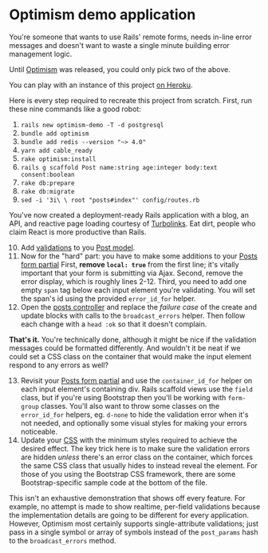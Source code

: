 # Optimism demo application

You're someone that wants to use Rails' remote forms, needs in-line error messages and doesn't want to waste a single minute building error management logic.

Until [Optimism](https://github.com/leastbad/optimism) was released, you could only pick two of the above.

You can play with an instance of this project [on Heroku](https://optimism-demo.herokuapp.com/).

Here is every step required to recreate this project from scratch. First, run these nine commands like a good robot:

1. `rails new optimism-demo -T -d postgresql`
2. `bundle add optimism`
3. `bundle add redis --version "~> 4.0"`
4. `yarn add cable_ready`
5. `rake optimism:install`
6. `rails g scaffold Post name:string age:integer body:text consent:boolean`
7. `rake db:prepare`
8. `rake db:migrate`
9. `sed -i '3i\ \ root "posts#index"' config/routes.rb`

You've now created a deployment-ready Rails application with a blog, an API, and reactive page loading courtesy of [Turbolinks](https://github.com/turbolinks/turbolinks). Eat dirt, people who claim React is more productive than Rails.

10. Add [validations](https://guides.rubyonrails.org/active_record_validations.html#validation-helpers) to you [Post model](https://github.com/leastbad/optimism-demo/blob/master/app/models/post.rb).
11. Now for the "hard" part: you have to make some additions to your [Posts form partial](https://github.com/leastbad/optimism-demo/blob/master/app/views/posts/_form.html.erb) First, **remove `local: true`** from the first line; it's vitally important that your form is submitting via Ajax. Second, remove the error display, which is roughly lines 2-12. Third, you need to add one empty `span` tag below each input element you're validating. You will set the span's id using the provided `error_id_for` helper.
12. Open the [posts controller](https://github.com/leastbad/optimism-demo/blob/master/app/controllers/posts_controller.rb) and replace the _failure case_ of the create and update blocks with calls to the `broadcast_errors` helper. Then follow each change with a `head :ok` so that it doesn't complain.

**That's it.** You're technically done, although it might be nice if the validation messages could be formatted differently. And wouldn't it be neat if we could set a CSS class on the container that would make the input element respond to any errors as well?

13. Revisit your [Posts form partial](https://github.com/leastbad/optimism-demo/blob/master/app/views/posts/_form.html.erb) and use the `container_id_for` helper on each input element's containing div. Rails scaffold views use the `field` class, but if you're using Bootstrap then you'll be working with `form-group` classes. You'll also want to throw some classes on the `error_id_for` helpers, eg. `d-none` to hide the validation error when it's not needed, and optionally some visual styles for making your errors noticeable.
14. Update your [CSS](https://github.com/leastbad/optimism-demo/blob/master/app/assets/stylesheets/application.css) with the minimum styles required to achieve the desired effect. The key trick here is to make sure the validation errors are hidden _unless_ there's an error class on the container, which forces the same CSS class that usually hides to instead reveal the element. For those of you using the Bootstrap CSS framework, there are some Bootstrap-specific sample code at the bottom of the file.

This isn't an exhaustive demonstration that shows off every feature. For example, no attempt is made to show realtime, per-field validations because the implementation details are going to be different for every application. However, Optimism most certainly supports single-attribute validations; just pass in a single symbol or array of symbols instead of the `post_params` hash to the `broadcast_errors` method.
